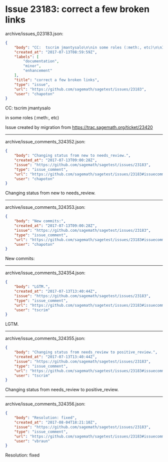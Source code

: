 # Issue 23183: correct a few broken links

archive/issues_023183.json:
```json
{
    "body": "CC:  tscrim jmantysalo\n\nin some roles (:meth:, etc)\n\nIssue created by migration from https://trac.sagemath.org/ticket/23420\n\n",
    "created_at": "2017-07-13T08:59:59Z",
    "labels": [
        "documentation",
        "minor",
        "enhancement"
    ],
    "title": "correct a few broken links",
    "type": "issue",
    "url": "https://github.com/sagemath/sagetest/issues/23183",
    "user": "chapoton"
}
```
CC:  tscrim jmantysalo

in some roles (:meth:, etc)

Issue created by migration from https://trac.sagemath.org/ticket/23420





---

archive/issue_comments_324352.json:
```json
{
    "body": "Changing status from new to needs_review.",
    "created_at": "2017-07-13T09:00:28Z",
    "issue": "https://github.com/sagemath/sagetest/issues/23183",
    "type": "issue_comment",
    "url": "https://github.com/sagemath/sagetest/issues/23183#issuecomment-324352",
    "user": "chapoton"
}
```

Changing status from new to needs_review.



---

archive/issue_comments_324353.json:
```json
{
    "body": "New commits:",
    "created_at": "2017-07-13T09:00:28Z",
    "issue": "https://github.com/sagemath/sagetest/issues/23183",
    "type": "issue_comment",
    "url": "https://github.com/sagemath/sagetest/issues/23183#issuecomment-324353",
    "user": "chapoton"
}
```

New commits:



---

archive/issue_comments_324354.json:
```json
{
    "body": "LGTM.",
    "created_at": "2017-07-13T13:40:44Z",
    "issue": "https://github.com/sagemath/sagetest/issues/23183",
    "type": "issue_comment",
    "url": "https://github.com/sagemath/sagetest/issues/23183#issuecomment-324354",
    "user": "tscrim"
}
```

LGTM.



---

archive/issue_comments_324355.json:
```json
{
    "body": "Changing status from needs_review to positive_review.",
    "created_at": "2017-07-13T13:40:44Z",
    "issue": "https://github.com/sagemath/sagetest/issues/23183",
    "type": "issue_comment",
    "url": "https://github.com/sagemath/sagetest/issues/23183#issuecomment-324355",
    "user": "tscrim"
}
```

Changing status from needs_review to positive_review.



---

archive/issue_comments_324356.json:
```json
{
    "body": "Resolution: fixed",
    "created_at": "2017-08-04T18:21:10Z",
    "issue": "https://github.com/sagemath/sagetest/issues/23183",
    "type": "issue_comment",
    "url": "https://github.com/sagemath/sagetest/issues/23183#issuecomment-324356",
    "user": "vbraun"
}
```

Resolution: fixed
